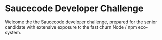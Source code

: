 # Saucecode Developer Challenge

Welcome the the Saucecode developer challenge, 
prepared for the senior candidate with 
extensive exposure to the fast churn Node / npm eco-system.

 
